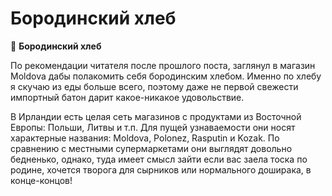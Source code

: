 # Бородинский хлеб

🍞  **Бородинский хлеб**

По рекомендации читателя после прошлого поста, заглянул в магазин Moldova дабы полакомить себя бородинским хлебом. Именно по хлебу я скучаю из еды больше всего, поэтому даже не первой свежести импортный батон дарит какое-никакое удовольствие.

В Ирландии есть целая сеть магазинов с продуктами из Восточной Европы: Польши, Литвы и т.п. Для пущей узнаваемости они носят характерные названия: Moldova, Polonez, Rasputin и Kozak. По сравнению с местными супермаркетами они выглядят довольно бедненько, однако, туда имеет смысл зайти если вас заела тоска по родине, хочется творога для сырников или нормального доширака, в конце-концов!